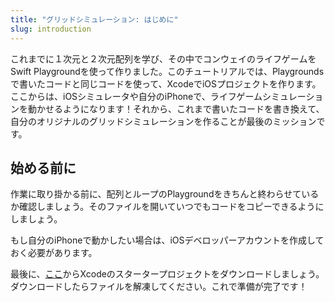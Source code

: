 ```yaml
---
title: "グリッドシミュレーション: はじめに"
slug: introduction
---
```


これまでに１次元と２次元配列を学び、その中でコンウェイのライフゲームをSwift Playgroundを使って作りました。このチュートリアルでは、Playgroundsで書いたコードと同じコードを使って、XcodeでiOSプロジェクトを作ります。ここからは、iOSシミュレータや自分のiPhoneで、ライフゲームシミュレーションを動かせるようになります！それから、これまで書いたコードを書き換えて、自分のオリジナルのグリッドシミュレーションを作ることが最後のミッションです。

## 始める前に

作業に取り掛かる前に、配列とループのPlaygroundをきちんと終わらせているか確認しましょう。そのファイルを開いていつでもコードをコピーできるようにしましょう。

もし自分のiPhoneで動かしたい場合は、iOSデベロッパーアカウントを作成しておく必要があります。

最後に、[ここ](https://github.com/MakeSchool-Tutorials/Intro-Grid-Simulations-Swift-Starter/archive/swift4.zip)からXcodeのスタータープロジェクトをダウンロードしましょう。ダウンロードしたらファイルを解凍してください。これで準備が完了です！
